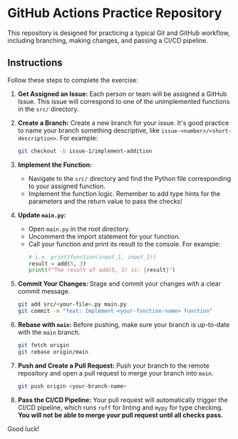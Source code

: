 # GitHub Actions Practice Repository

This repository is designed for practicing a typical Git and GitHub workflow, including branching, making changes, and passing a CI/CD pipeline.

## Instructions

Follow these steps to complete the exercise:

1.  **Get Assigned an Issue:** Each person or team will be assigned a GitHub Issue. This issue will correspond to one of the unimplemented functions in the `src/` directory.

2.  **Create a Branch:** Create a new branch for your issue. It's good practice to name your branch something descriptive, like `issue-<number>/<short-description>`. For example:
    ```bash
    git checkout -b issue-1/implement-addition
    ```

3.  **Implement the Function:**
    *   Navigate to the `src/` directory and find the Python file corresponding to your assigned function.
    *   Implement the function logic. Remember to add type hints for the parameters and the return value to pass the checks!

4.  **Update `main.py`:**
    *   Open `main.py` in the root directory.
    *   Uncomment the import statement for your function.
    *   Call your function and print its result to the console. For example:
        ```python
        # i.e. print(function(input_1, input_2))
        result = add(5, 3)
        print(f"The result of add(5, 3) is: {result}")
        ```

5.  **Commit Your Changes:** Stage and commit your changes with a clear commit message.
    ```bash
    git add src/<your-file>.py main.py
    git commit -m "feat: Implement <your-function-name> function"
    ```

6.  **Rebase with `main`:** Before pushing, make sure your branch is up-to-date with the `main` branch.
    ```bash
    git fetch origin
    git rebase origin/main
    ```

7.  **Push and Create a Pull Request:** Push your branch to the remote repository and open a pull request to merge your branch into `main`.
    ```bash
    git push origin <your-branch-name>
    ```

8.  **Pass the CI/CD Pipeline:** Your pull request will automatically trigger the CI/CD pipeline, which runs `ruff` for linting and `mypy` for type checking. **You will not be able to merge your pull request until all checks pass.**

Good luck!